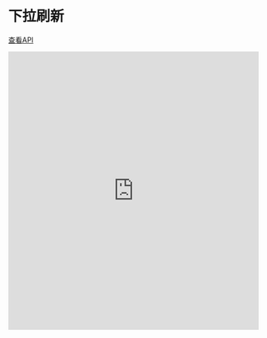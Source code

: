 # 下拉刷新

[查看API](http://www.easybui.com/demo/api/classes/bui.pullrefresh.html)

<iframe width="100%" height="560" src="http://www.easybui.com/demo/source.html?url=pages/ui_controls/bui.pullrefresh&code=full,result" allowfullscreen="allowfullscreen" frameborder="0"></iframe>